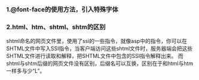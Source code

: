 <h3>1.@font-face的使用方法，引入特殊字体</h3>
<h3>2.html、htm、shtml、shtm的区别</h3>
<p>shtml命名的网页文件里，使用了ssi的一些指令，就像asp中的指令，你可以在SHTML文件中写入SSI指令，当客户端访问这些shtml文件时，服务器端会把这些SHTML文件进行读取和解释，把SHTML文件中包含的SSI指令解释出来。
而shtml与shtm后缀的网页文件没有区别，后缀名可以互换，区别在于和html与htm一样多与少“L”。</p>
